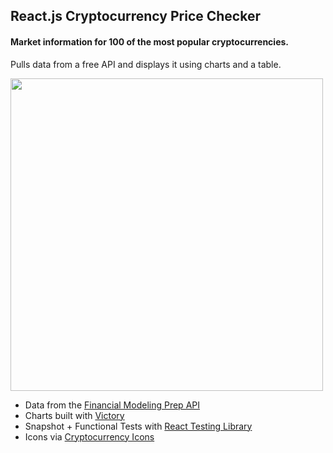 ## React.js Cryptocurrency Price Checker

#### Market information for 100 of the most popular cryptocurrencies.
Pulls data from a free API and displays it using charts and a table. 

  <img
    width="500"
    alt=""
    src="https://imgur.com/N4OZ4av.png"
      />

+ Data from the [Financial Modeling Prep API](https://financialmodelingprep.com)
+ Charts built with [Victory](https://formidable.com/open-source/victory/) 
+ Snapshot + Functional Tests with [React Testing Library](https://github.com/testing-library/react-testing-library)
+ Icons via [Cryptocurrency Icons](https://www.npmjs.com/package/cryptocurrency-icons)
